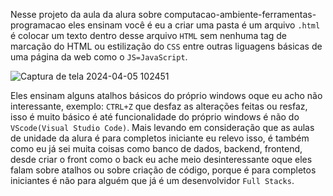Nesse projeto da aula da alura sobre computacao-ambiente-ferramentas-programacao eles ensinam você é eu a criar uma pasta é um arquivo `.html` é colocar um texto dentro desse arquivo `HTML` sem nenhuma tag de marcação do HTML ou estilização do `CSS` entre outras liguagens básicas de uma página da web como o `JS=JavaScript`.

![Captura de tela 2024-04-05 102451](https://github.com/ronieremarques/alura-programacao-aula3/assets/109429582/4f0f0cfd-cb53-4036-89bd-f20f072450f8)

Eles ensinam alguns atalhos básicos do próprio windows oque eu acho não interessante, exemplo: `CTRL+Z` que desfaz as alterações feitas ou resfaz, isso é muito básico é até funcionalidade do próprio windows é não do `VScode(Visual Studio Code)`. Mais levando em consideração que as aulas de unidade da alura é para completos iniciante eu relevo isso, é também como eu já sei muita coisas como banco de dados, backend, frontend, desde criar o front como o back eu ache meio desinteressante oque eles falam sobre atalhos ou sobre criação de código, porque é para completos iniciantes é não para alguém que já é um desenvolvidor `Full Stacks`.

